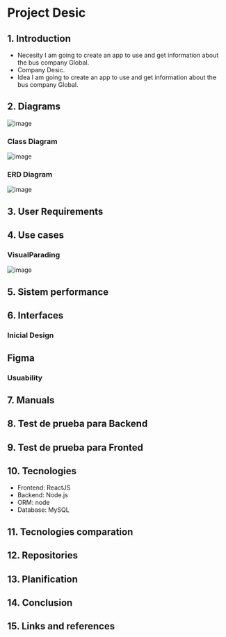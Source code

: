 # Project Desic
## 1. Introduction
* Necesity
I am going to create an app to use and get information about the bus company Global.
* Company
Desic.
* Idea
I am going to create an app to use and get information about the bus company Global.
## 2. Diagrams
![image](https://github.com/Naidr/projectDesic/assets/118465343/15d04fbd-afd8-4920-b3b6-caf0c91e0999)

### Class Diagram
![image](https://github.com/Naidr/projectDesic/assets/118465343/fc39214e-51ce-429f-98ab-517d05b8783a)
### ERD Diagram
![image](https://github.com/Naidr/projectDesic/assets/118465343/cafd3938-1331-4eb2-9244-93874111c7f9)

## 3. User Requirements

## 4. Use cases
### VisualParading
![image](https://github.com/Naidr/projectDesic/assets/118465343/fc55b48e-f331-4c61-8f9f-2aba1e3b0e32)

## 5. Sistem performance


## 6. Interfaces
### Inicial Design
## Figma
### Usuability

## 7. Manuals

## 8. Test de prueba para Backend

## 9. Test de prueba para Fronted

## 10. Tecnologies
* Frontend: ReactJS
* Backend: Node.js
* ORM: node
* Database: MySQL

## 11. Tecnologies comparation

## 12. Repositories

## 13. Planification

## 14. Conclusion

## 15. Links and references
